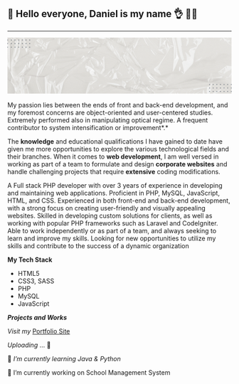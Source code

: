 ## 👋 **Hello everyone, Daniel is my name** 👌  👨‍💻

<hr>

![](https://github.com/BhoiDanny/BhoiDanny/blob/b2cfab6e8810fd77a9cd1964d1b71067f1481fa2/Personal%20Banner.gif)


My passion lies between the ends of  front and back-end development, and my foremost concerns are object-oriented and user-centered studies. Extremely performed also in manipulating optical regime. A frequent contributor to system intensification or improvement*.*

The **knowledge** and educational qualifications I have gained to date have given me more opportunities to explore the various technological fields and their branches. When it comes to **web development**, I am well versed in working as part of a team to formulate and design **corporate websites** and handle challenging projects that require **extensive** coding modifications.

A Full stack PHP developer with over 3 years of experience in developing and maintaining web applications. Proficient in PHP, MySQL, JavaScript, HTML, and CSS. Experienced in both front-end and back-end development, with a strong focus on creating user-friendly and visually appealing websites. Skilled in developing custom solutions for clients, as well as working with popular PHP
frameworks such as Laravel and CodeIgniter. Able to work independently or as part of a team, and always seeking to learn and improve my skills. Looking for new opportunities to utilize my skills and contribute to the success of a dynamic organization

**My Tech Stack**

- HTML5
- CSS3, SASS
- PHP
- MySQL
- JavaScript



***Projects and Works***

*Visit my* [Portfolio Site](https://sannytech.me)

*Uploading* ... 🚀

🌱 *I’m currently learning Java & Python*

🔭 I’m currently working on School Management System

<!--
**BhoiDanny/BhoiDanny** is a ✨ _special_ ✨ repository because its `README.md` (this file) appears on your GitHub profile.

Here are some ideas to get you started:

- 🔭 I’m currently working on ...
- 🌱 I’m currently learning ...
- 👯 I’m looking to collaborate on ...
- 🤔 I’m looking for help with ...
- 💬 Ask me about ...
- 📫 How to reach me: ...
- 😄 Pronouns: ...
- ⚡ Fun fact: ...
  -->
